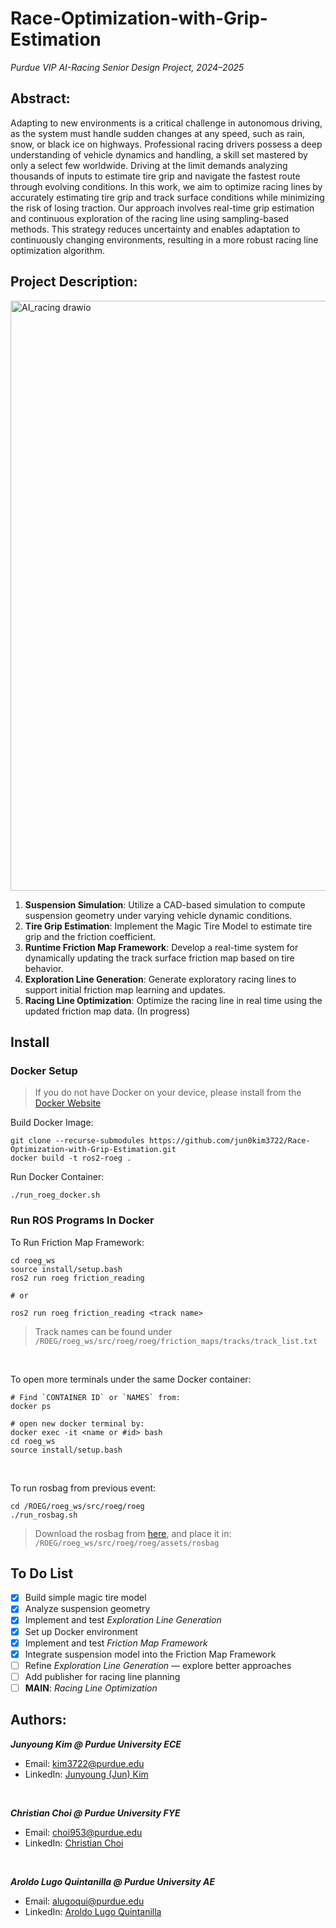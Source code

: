 # Race-Optimization-with-Grip-Estimation
*Purdue VIP AI-Racing Senior Design Project, 2024–2025*

## Abstract:
Adapting to new environments is a critical challenge in autonomous driving, as the system must handle sudden changes at any speed, such as rain, snow, or black ice on highways. Professional racing drivers possess a deep understanding of vehicle dynamics and handling, a skill set mastered by only a select few worldwide. Driving at the limit demands analyzing thousands of inputs to estimate tire grip and navigate the fastest route through evolving conditions. In this work, we aim to optimize racing lines by accurately estimating tire grip and track surface conditions while minimizing the risk of losing traction. Our approach involves real-time grip estimation and continuous exploration of the racing line using sampling-based methods. This strategy reduces uncertainty and enables adaptation to continuously changing environments, resulting in a more robust racing line optimization algorithm.

## Project Description:
<img width="1985" height="944" alt="AI_racing drawio" src="https://github.com/user-attachments/assets/91efcf9a-0ec8-4684-9c49-32d205b344df" />

1. **Suspension Simulation**: Utilize a CAD-based simulation to compute suspension geometry under varying vehicle dynamic conditions.
2. **Tire Grip Estimation**: Implement the Magic Tire Model to estimate tire grip and the friction coefficient.
3. **Runtime Friction Map Framework**: Develop a real-time system for dynamically updating the track surface friction map based on tire behavior.
4. **Exploration Line Generation**: Generate exploratory racing lines to support initial friction map learning and updates.
5. **Racing Line Optimization**: Optimize the racing line in real time using the updated friction map data. (In progress)

## Install

### Docker Setup
> If you do not have Docker on your device, please install from the [Docker Website](https://docs.docker.com/engine/install/)

Build Docker Image:
```
git clone --recurse-submodules https://github.com/jun0kim3722/Race-Optimization-with-Grip-Estimation.git
docker build -t ros2-roeg .
```

Run Docker Container:
```
./run_roeg_docker.sh
```

### Run ROS Programs In Docker
To Run Friction Map Framework:
```
cd roeg_ws
source install/setup.bash
ros2 run roeg friction_reading

# or

ros2 run roeg friction_reading <track name>
```
> Track names can be found under `/ROEG/roeg_ws/src/roeg/roeg/friction_maps/tracks/track_list.txt`

<br>

To open more terminals under the same Docker container:
```
# Find `CONTAINER ID` or `NAMES` from:
docker ps

# open new docker terminal by:
docker exec -it <name or #id> bash
cd roeg_ws
source install/setup.bash
```
<br>

To run rosbag from previous event:
```
cd /ROEG/roeg_ws/src/roeg/roeg
./run_rosbag.sh
```
> Download the rosbag from [here](https://drive.google.com/drive/folders/10GNZyyOYT4gA7wkYwOiH5h6wgzUU5jFs?usp=drive_link),
> and place it in: `/ROEG/roeg_ws/src/roeg/roeg/assets/rosbag`


## To Do List
- [x] Build simple magic tire model
- [x] Analyze suspension geometry
- [x] Implement and test *Exploration Line Generation*
- [x] Set up Docker environment
- [x] Implement and test *Friction Map Framework*
- [x] Integrate suspension model into the Friction Map Framework
- [ ] Refine *Exploration Line Generation* — explore better approaches
- [ ] Add publisher for racing line planning
- [ ] **MAIN**: *Racing Line Optimization*

## Authors:
***Junyoung Kim @ Purdue University ECE***
- Email: kim3722@purdue.edu
- LinkedIn: [Junyoung (Jun) Kim](https://www.linkedin.com/in/jun0kim0329/)
<br>

***Christian Choi @ Purdue University FYE***
- Email: choi953@purdue.edu
- LinkedIn: [Christian Choi](https://www.linkedin.com/in/christian-choi-456a332b9/?external_page=LPC.Immersive&external_control=ViewProfileLink&external_app_instance=13fe13b6-86b5-40e4-9dbf-e88fdf119ee1&external_page_instance=e6868a05-7089-4586-80ec-e8e3ce12e0ed&experiment=displayLinkedInDataPrebind)
<br>

***Aroldo Lugo Quintanilla @ Purdue University AE***
- Email: alugoqui@purdue.edu
- LinkedIn: [Aroldo Lugo Quintanilla](https://www.linkedin.com/in/aroldolugoq/?external_page=LPC.Immersive&external_control=ViewProfileLink&external_app_instance=13fe13b6-86b5-40e4-9dbf-e88fdf119ee1&external_page_instance=85f5d4d5-b45b-476a-baba-1c001d1f84d4&experiment=displayLinkedInDataPrebind)
  

